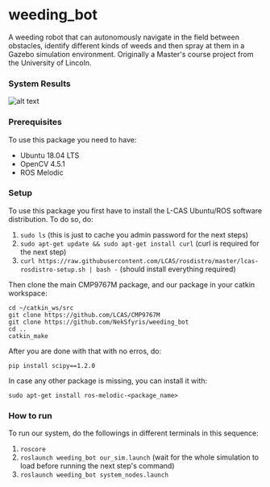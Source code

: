# weeding_bot
A weeding robot that can autonomously navigate in the field between obstacles, identify different kinds of weeds and then spray at them in a Gazebo simulation environment. Originally a Master's course project from the University of Lincoln.

### System Results
![alt text](https://github.com/NekSfyris/weeding_bot/blob/main/results/1.gif)

### Prerequisites

To use this package you need to have: 
* Ubuntu 18.04 LTS
* OpenCV 4.5.1
* ROS Melodic

### Setup

To use this package you first have to install the L-CAS Ubuntu/ROS software distribution. To do so, do:
1. ```sudo ls``` (this is just to cache you admin password for the next steps)
2. ```sudo apt-get update && sudo apt-get install curl``` (curl is required for the next step)
3. ```curl https://raw.githubusercontent.com/LCAS/rosdistro/master/lcas-rosdistro-setup.sh | bash -``` (should install everything required)

Then clone the main CMP9767M package, and our package in your catkin workspace:
```
cd ~/catkin_ws/src
git clone https://github.com/LCAS/CMP9767M
git clone https://github.com/NekSfyris/weeding_bot
cd ..
catkin_make
```

After you are done with that with no erros, do:
```
pip install scipy==1.2.0
```

In case any other package is missing, you can install it with:
```
sudo apt-get install ros-melodic-<package_name>
```

### How to run

To run our system, do the followings in different terminals in this sequence:
1. ```roscore```
2. ```roslaunch weeding_bot our_sim.launch``` (wait for the whole simulation to load before running the next step's command)
3. ```roslaunch weeding_bot system_nodes.launch```
